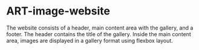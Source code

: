 # ART-image-website
 The website consists of a header, main content area with the gallery, and a footer. The header contains the title of the gallery. Inside the main content area, images are displayed in a gallery format using flexbox layout.
